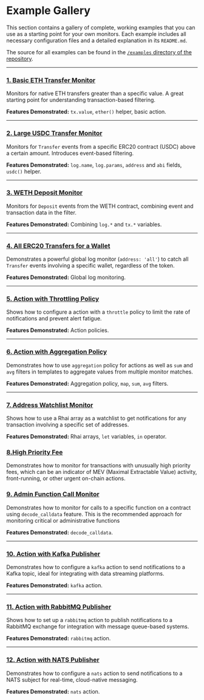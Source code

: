 # Example Gallery

This section contains a gallery of complete, working examples that you can use as a starting point for your own monitors. Each example includes all necessary configuration files and a detailed explanation in its `README.md`.

The source for all examples can be found in the [`/examples` directory of the repository](https://github.com/isSerge/argus-rs/tree/main/examples).

---

### [1. Basic ETH Transfer Monitor](https://github.com/isSerge/argus-rs/tree/main/examples/1_basic_eth_transfer/README.md)

Monitors for native ETH transfers greater than a specific value. A great starting point for understanding transaction-based filtering.

**Features Demonstrated:** `tx.value`, `ether()` helper, basic action.

---

### [2. Large USDC Transfer Monitor](https://github.com/isSerge/argus-rs/tree/main/examples/2_large_usdc_transfer/README.md)

Monitors for `Transfer` events from a specific ERC20 contract (USDC) above a certain amount. Introduces event-based filtering.

**Features Demonstrated:** `log.name`, `log.params`, `address` and `abi` fields, `usdc()` helper.

---

### [3. WETH Deposit Monitor](https://github.com/isSerge/argus-rs/tree/main/examples/3_weth_deposit/README.md)

Monitors for `Deposit` events from the WETH contract, combining event and transaction data in the filter.

**Features Demonstrated:** Combining `log.*` and `tx.*` variables.

---

### [4. All ERC20 Transfers for a Wallet](https://github.com/isSerge/argus-rs/tree/main/examples/4_all_erc20_transfers_for_eoa/README.md)

Demonstrates a powerful global log monitor (`address: 'all'`) to catch all `Transfer` events involving a specific wallet, regardless of the token.

**Features Demonstrated:** Global log monitoring.

---

### [5. Action with Throttling Policy](https://github.com/isSerge/argus-rs/tree/main/examples/5_action_with_throttle_policy/README.md)

Shows how to configure a action with a `throttle` policy to limit the rate of notifications and prevent alert fatigue.

**Features Demonstrated:** Action policies.

---

### [6. Action with Aggregation Policy](https://github.com/isSerge/argus-rs/tree/main/examples/6_action_with_aggregation_policy/README.md)

Demonstrates how to use `aggregation` policy for actions as well as `sum` and `avg` filters in templates to aggregate values from multiple monitor matches.

**Features Demonstrated:** Aggregation policy, `map`, `sum`, `avg` filters.

---

### [7. Address Watchlist Monitor](https://github.com/isSerge/argus-rs/tree/main/examples/7_address_watchlist_monitor/README.md)

Shows how to use a Rhai array as a watchlist to get notifications for any transaction involving a specific set of addresses.

**Features Demonstrated:** Rhai arrays, `let` variables, `in` operator.

### [8.High Priority Fee](https://github.com/isSerge/argus-rs/tree/main/examples/8_high_priority_fee/README.md)

Demonstrates how to monitor for transactions with unusually high priority fees, which can be an indicator of MEV (Maximal Extractable Value) activity, front-running, or other urgent on-chain actions.

### [9. Admin Function Call Monitor](https://github.com/isSerge/argus-rs/tree/main/examples/9_admin_function_call/README.md)

Demonstrates how to monitor for calls to a specific function on a contract using `decode_calldata` feature. This is the recommended approach for monitoring critical or administrative functions

**Features Demonstrated:** `decode_calldata`.

---

### [10. Action with Kafka Publisher](https://github.com/isSerge/argus-rs/tree/main/examples/10_action_with_kafka_publisher/README.md)

Demonstrates how to configure a `kafka` action to send notifications to a Kafka topic, ideal for integrating with data streaming platforms.

**Features Demonstrated:** `kafka` action.

---

### [11. Action with RabbitMQ Publisher](https://github.com/isSerge/argus-rs/tree/main/examples/11_action_with_rabbitmq_publisher/README.md)

Shows how to set up a `rabbitmq` action to publish notifications to a RabbitMQ exchange for integration with message queue-based systems.

**Features Demonstrated:** `rabbitmq` action.

---

### [12. Action with NATS Publisher](https://github.com/isSerge/argus-rs/tree/main/examples/12_action_with_nats_publisher/README.md)

Demonstrates how to configure a `nats` action to send notifications to a NATS subject for real-time, cloud-native messaging.

**Features Demonstrated:** `nats` action.


